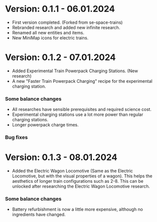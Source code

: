 # Version: 0.1.1 - 06.01.2024

- First version completed. (Forked from se-space-trains)
- Rebranded research and added new infinite research.
- Renamed all new entities and items.
- New MiniMap icons for electric trains.

# Version: 0.1.2 - 07.01.2024

- Added Experimental Train Powerpack Charging Stations. (New research)
- A new "Faster Train Powerpack Charging" recipe for the experimental charging station.

### Some balance changes

- All researches have sensible prerequisites and required science cost.
- Experimental charging stations use a lot more power than regular charging stations.
- Longer powerpack charge times.

### Bug fixes

# Version: 0.1.3 - 08.01.2024

- Added the Electric Wagon Locomotive (Same as the Electric Locomotive, but with the visual properties of a wagon). This helps the aesthetics of longer train configurations such as 2-8. This can be unlocked after researching the Electric Wagon Locomotive research.

### Some balance changes

- Battery refurbishment is now a little more expensive, although no ingredients have changed.
